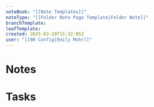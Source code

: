 ```yaml
---
noteBook: "[[Note Templates]]"
noteType: "[[Folder Note Page Template|Folder Note]]"
branchTemplate:
leafTemplate:
created: 2025-03-10T15:22:05Z
user: "[[00 Config|Emily Mohr]]"
---
```

# Notes
# Tasks
